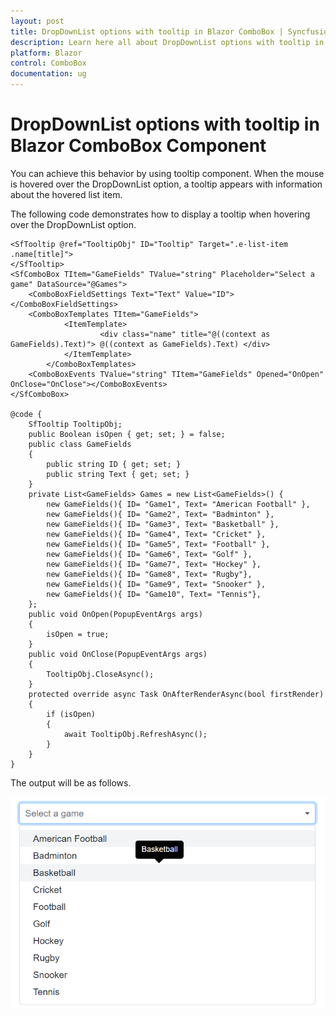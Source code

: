 ```yaml
---
layout: post
title: DropDownList options with tooltip in Blazor ComboBox | Syncfusion
description: Learn here all about DropDownList options with tooltip in Syncfusion Blazor ComboBox component and more.
platform: Blazor
control: ComboBox
documentation: ug
---
```


# DropDownList options with tooltip in Blazor ComboBox Component

You can achieve this behavior by using tooltip component. When the mouse is hovered over the DropDownList option, a tooltip appears with information about the hovered list item.

The following code demonstrates how to display a tooltip when hovering over the DropDownList option.

```cshtml
<SfTooltip @ref="TooltipObj" ID="Tooltip" Target=".e-list-item .name[title]">
</SfTooltip>
<SfComboBox TItem="GameFields" TValue="string" Placeholder="Select a game" DataSource="@Games">
    <ComboBoxFieldSettings Text="Text" Value="ID"></ComboBoxFieldSettings>
    <ComboBoxTemplates TItem="GameFields">
            <ItemTemplate>
                    <div class="name" title="@((context as GameFields).Text)"> @((context as GameFields).Text) </div>
            </ItemTemplate>
        </ComboBoxTemplates>
    <ComboBoxEvents TValue="string" TItem="GameFields" Opened="OnOpen" OnClose="OnClose"></ComboBoxEvents>
</SfComboBox>

@code {
    SfTooltip TooltipObj;
    public Boolean isOpen { get; set; } = false;
    public class GameFields
    {
        public string ID { get; set; }
        public string Text { get; set; }
    }
    private List<GameFields> Games = new List<GameFields>() {
        new GameFields(){ ID= "Game1", Text= "American Football" },
        new GameFields(){ ID= "Game2", Text= "Badminton" },
        new GameFields(){ ID= "Game3", Text= "Basketball" },
        new GameFields(){ ID= "Game4", Text= "Cricket" },
        new GameFields(){ ID= "Game5", Text= "Football" },
        new GameFields(){ ID= "Game6", Text= "Golf" },
        new GameFields(){ ID= "Game7", Text= "Hockey" },
        new GameFields(){ ID= "Game8", Text= "Rugby"},
        new GameFields(){ ID= "Game9", Text= "Snooker" },
        new GameFields(){ ID= "Game10", Text= "Tennis"},
    };
    public void OnOpen(PopupEventArgs args)
    {
        isOpen = true;
    }
    public void OnClose(PopupEventArgs args)
    {
        TooltipObj.CloseAsync();
    }
    protected override async Task OnAfterRenderAsync(bool firstRender)
    {
        if (isOpen)
        {
            await TooltipObj.RefreshAsync();
        }
    }
}
```

The output will be as follows.

![combobox](../images/tooltip.png)